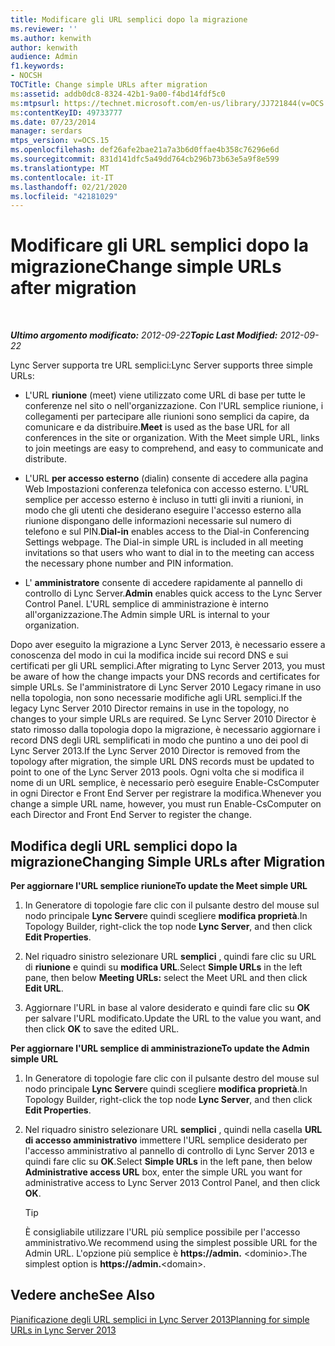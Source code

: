 ```yaml
---
title: Modificare gli URL semplici dopo la migrazione
ms.reviewer: ''
ms.author: kenwith
author: kenwith
audience: Admin
f1.keywords:
- NOCSH
TOCTitle: Change simple URLs after migration
ms:assetid: addb0dc8-8324-42b1-9a00-f4bd14fdf5c0
ms:mtpsurl: https://technet.microsoft.com/en-us/library/JJ721844(v=OCS.15)
ms:contentKeyID: 49733777
ms.date: 07/23/2014
manager: serdars
mtps_version: v=OCS.15
ms.openlocfilehash: def26afe2bae21a7a3b6d0ffae4b358c76296e6d
ms.sourcegitcommit: 831d141dfc5a49dd764cb296b73b63e5a9f8e599
ms.translationtype: MT
ms.contentlocale: it-IT
ms.lasthandoff: 02/21/2020
ms.locfileid: "42181029"
---
```

<div data-xmlns="http://www.w3.org/1999/xhtml">

<div class="topic" data-xmlns="http://www.w3.org/1999/xhtml" data-msxsl="urn:schemas-microsoft-com:xslt" data-cs="https://msdn.microsoft.com/">

<div data-asp="https://msdn2.microsoft.com/asp">

# <a name="change-simple-urls-after-migration"></a><span data-ttu-id="f5d11-102">Modificare gli URL semplici dopo la migrazione</span><span class="sxs-lookup"><span data-stu-id="f5d11-102">Change simple URLs after migration</span></span>

</div>

<div id="mainSection">

<div id="mainBody">

<span> </span>

<span data-ttu-id="f5d11-103">_**Ultimo argomento modificato:** 2012-09-22_</span><span class="sxs-lookup"><span data-stu-id="f5d11-103">_**Topic Last Modified:** 2012-09-22_</span></span>

<span data-ttu-id="f5d11-104">Lync Server supporta tre URL semplici:</span><span class="sxs-lookup"><span data-stu-id="f5d11-104">Lync Server supports three simple URLs:</span></span>

  - <span data-ttu-id="f5d11-p101">L'URL **riunione** (meet) viene utilizzato come URL di base per tutte le conferenze nel sito o nell'organizzazione. Con l'URL semplice riunione, i collegamenti per partecipare alle riunioni sono semplici da capire, da comunicare e da distribuire.</span><span class="sxs-lookup"><span data-stu-id="f5d11-p101">**Meet** is used as the base URL for all conferences in the site or organization. With the Meet simple URL, links to join meetings are easy to comprehend, and easy to communicate and distribute.</span></span>

  - <span data-ttu-id="f5d11-p102">L'URL **per accesso esterno** (dialin) consente di accedere alla pagina Web Impostazioni conferenza telefonica con accesso esterno. L'URL semplice per accesso esterno è incluso in tutti gli inviti a riunioni, in modo che gli utenti che desiderano eseguire l'accesso esterno alla riunione dispongano delle informazioni necessarie sul numero di telefono e sul PIN.</span><span class="sxs-lookup"><span data-stu-id="f5d11-p102">**Dial-in** enables access to the Dial-in Conferencing Settings webpage. The Dial-in simple URL is included in all meeting invitations so that users who want to dial in to the meeting can access the necessary phone number and PIN information.</span></span>

  - <span data-ttu-id="f5d11-109">L' **amministratore** consente di accedere rapidamente al pannello di controllo di Lync Server.</span><span class="sxs-lookup"><span data-stu-id="f5d11-109">**Admin** enables quick access to the Lync Server Control Panel.</span></span> <span data-ttu-id="f5d11-110">L'URL semplice di amministrazione è interno all'organizzazione.</span><span class="sxs-lookup"><span data-stu-id="f5d11-110">The Admin simple URL is internal to your organization.</span></span>

<span data-ttu-id="f5d11-111">Dopo aver eseguito la migrazione a Lync Server 2013, è necessario essere a conoscenza del modo in cui la modifica incide sui record DNS e sui certificati per gli URL semplici.</span><span class="sxs-lookup"><span data-stu-id="f5d11-111">After migrating to Lync Server 2013, you must be aware of how the change impacts your DNS records and certificates for simple URLs.</span></span> <span data-ttu-id="f5d11-112">Se l'amministratore di Lync Server 2010 Legacy rimane in uso nella topologia, non sono necessarie modifiche agli URL semplici.</span><span class="sxs-lookup"><span data-stu-id="f5d11-112">If the legacy Lync Server 2010 Director remains in use in the topology, no changes to your simple URLs are required.</span></span> <span data-ttu-id="f5d11-113">Se Lync Server 2010 Director è stato rimosso dalla topologia dopo la migrazione, è necessario aggiornare i record DNS degli URL semplificati in modo che puntino a uno dei pool di Lync Server 2013.</span><span class="sxs-lookup"><span data-stu-id="f5d11-113">If the Lync Server 2010 Director is removed from the topology after migration, the simple URL DNS records must be updated to point to one of the Lync Server 2013 pools.</span></span> <span data-ttu-id="f5d11-114">Ogni volta che si modifica il nome di un URL semplice, è necessario però eseguire Enable-CsComputer in ogni Director e Front End Server per registrare la modifica.</span><span class="sxs-lookup"><span data-stu-id="f5d11-114">Whenever you change a simple URL name, however, you must run Enable-CsComputer on each Director and Front End Server to register the change.</span></span>

<div>

## <a name="changing-simple-urls-after-migration"></a><span data-ttu-id="f5d11-115">Modifica degli URL semplici dopo la migrazione</span><span class="sxs-lookup"><span data-stu-id="f5d11-115">Changing Simple URLs after Migration</span></span>

<span data-ttu-id="f5d11-116">**Per aggiornare l'URL semplice riunione**</span><span class="sxs-lookup"><span data-stu-id="f5d11-116">**To update the Meet simple URL**</span></span>

1.  <span data-ttu-id="f5d11-117">In Generatore di topologie fare clic con il pulsante destro del mouse sul nodo principale **Lync Server**e quindi scegliere **modifica proprietà**.</span><span class="sxs-lookup"><span data-stu-id="f5d11-117">In Topology Builder, right-click the top node **Lync Server**, and then click **Edit Properties**.</span></span>

2.  <span data-ttu-id="f5d11-118">Nel riquadro sinistro selezionare URL **semplici** , quindi fare clic su URL di **riunione** e quindi su **modifica URL**.</span><span class="sxs-lookup"><span data-stu-id="f5d11-118">Select **Simple URLs** in the left pane, then below **Meeting URLs:** select the Meet URL and then click **Edit URL**.</span></span>

3.  <span data-ttu-id="f5d11-119">Aggiornare l'URL in base al valore desiderato e quindi fare clic su **OK** per salvare l'URL modificato.</span><span class="sxs-lookup"><span data-stu-id="f5d11-119">Update the URL to the value you want, and then click **OK** to save the edited URL.</span></span>

<span data-ttu-id="f5d11-120">**Per aggiornare l'URL semplice di amministrazione**</span><span class="sxs-lookup"><span data-stu-id="f5d11-120">**To update the Admin simple URL**</span></span>

1.  <span data-ttu-id="f5d11-121">In Generatore di topologie fare clic con il pulsante destro del mouse sul nodo principale **Lync Server**e quindi scegliere **modifica proprietà**.</span><span class="sxs-lookup"><span data-stu-id="f5d11-121">In Topology Builder, right-click the top node **Lync Server**, and then click **Edit Properties**.</span></span>

2.  <span data-ttu-id="f5d11-122">Nel riquadro sinistro selezionare URL **semplici** , quindi nella casella **URL di accesso amministrativo** immettere l'URL semplice desiderato per l'accesso amministrativo al pannello di controllo di Lync Server 2013 e quindi fare clic su **OK**.</span><span class="sxs-lookup"><span data-stu-id="f5d11-122">Select **Simple URLs** in the left pane, then below **Administrative access URL** box, enter the simple URL you want for administrative access to Lync Server 2013 Control Panel, and then click **OK**.</span></span>
    
    <div>
    

    > [!TIP]  
    > <span data-ttu-id="f5d11-123">È consigliabile utilizzare l'URL più semplice possibile per l'accesso amministrativo.</span><span class="sxs-lookup"><span data-stu-id="f5d11-123">We recommend using the simplest possible URL for the Admin URL.</span></span> <span data-ttu-id="f5d11-124">L'opzione più semplice è <STRONG> https://admin.</STRONG> &lt;dominio&gt;.</span><span class="sxs-lookup"><span data-stu-id="f5d11-124">The simplest option is <STRONG>https://admin.</STRONG>&lt;domain&gt;.</span></span>

    
    </div>

</div>

<div>

## <a name="see-also"></a><span data-ttu-id="f5d11-125">Vedere anche</span><span class="sxs-lookup"><span data-stu-id="f5d11-125">See Also</span></span>


[<span data-ttu-id="f5d11-126">Pianificazione degli URL semplici in Lync Server 2013</span><span class="sxs-lookup"><span data-stu-id="f5d11-126">Planning for simple URLs in Lync Server 2013</span></span>](lync-server-2013-planning-for-simple-urls.md)  
  

</div>

</div>

<span> </span>

</div>

</div>

</div>

